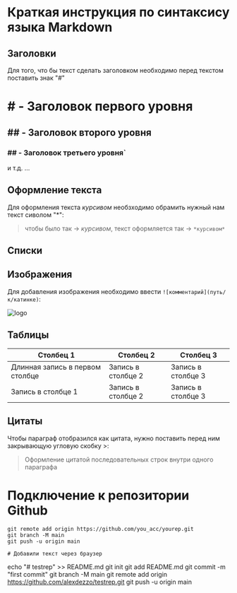# Краткая инструкция по синтаксису языка Markdown
## Заголовки
Для того, что бы текст сделать заголовком необходимо перед текстом поставить знак "#"

# # - Заголовок первого уровня
## ## - Заголовок второго уровня
### ## - Заголовок третьего уровня`
и т.д. ...

## Оформление текста

Для оформления текста *курсивом* необзходимо обрамить нужный нам текст сиволом "*":
>чтобы было так -> *курсивом*, текст оформляется так -> `*курсивом*`

## Списки

## Изображения
Для добавления изображения необходимо ввести `![комментарий](путь/к/катинке)`:

![logo](gitlogo.png)

## Таблицы

|Столбец 1|Столбец 2|Столбец 3|
|---------|---------|---------|
|Длинная запись в первом столбце|Запись в столбце 2|Запись в столбце 3|
|Запись в столбце 1|Запись в столбце 2|Запись в столбце 3|

## Цитаты

Чтобы параграф отобразился как цитата, нужно поставить перед ним закрывающую угловую скобку >:

> Оформление цитатой
последовательных строк
внутри одного параграфа

# Подключение к репозитории Github
```
git remote add origin https://github.com/you_acc/yourep.git
git branch -M main
git push -u origin main

# Добавили текст через браузер
```
echo "# testrep" >> README.md
git init
git add README.md
git commit -m "first commit"
git branch -M main
git remote add origin https://github.com/alexdezzo/testrep.git
git push -u origin main
